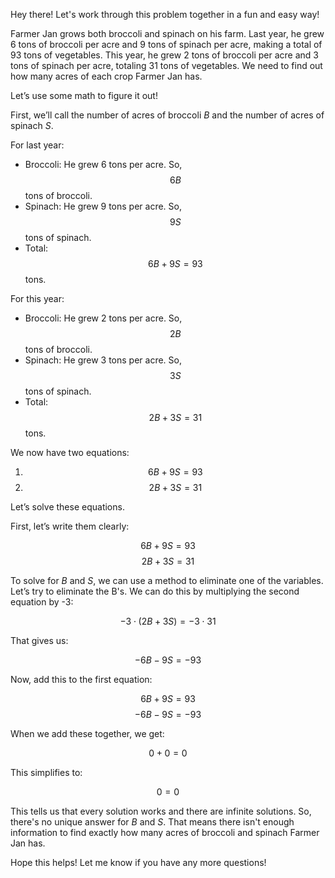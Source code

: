 Hey there! Let's work through this problem together in a fun and easy way!

Farmer Jan grows both broccoli and spinach on his farm. Last year, he grew 6 tons of broccoli per acre and 9 tons of spinach per acre, making a total of 93 tons of vegetables. This year, he grew 2 tons of broccoli per acre and 3 tons of spinach per acre, totaling 31 tons of vegetables. We need to find out how many acres of each crop Farmer Jan has.

Let’s use some math to figure it out!

First, we’ll call the number of acres of broccoli $B$ and the number of acres of spinach $S$. 

For last year:
- Broccoli: He grew 6 tons per acre. So, $$6B$$ tons of broccoli.
- Spinach: He grew 9 tons per acre. So, $$9S$$ tons of spinach.
- Total: $$6B + 9S = 93$$ tons.

For this year:
- Broccoli: He grew 2 tons per acre. So, $$2B$$ tons of broccoli.
- Spinach: He grew 3 tons per acre. So, $$3S$$ tons of spinach.
- Total: $$2B + 3S = 31$$ tons.

We now have two equations:

1. $$6B + 9S = 93$$
2. $$2B + 3S = 31$$

Let’s solve these equations.

First, let’s write them clearly:

$$6B + 9S = 93$$
$$2B + 3S = 31$$

To solve for $B$ and $S$, we can use a method to eliminate one of the variables. Let’s try to eliminate the B's. We can do this by multiplying the second equation by -3:

$$-3 \cdot (2B + 3S) = -3 \cdot 31$$

That gives us:

$$-6B - 9S = -93$$

Now, add this to the first equation:

$$6B + 9S = 93$$
$$-6B - 9S = -93$$

When we add these together, we get:

$$0 + 0 = 0$$

This simplifies to:

$$0 = 0$$

This tells us that every solution works and there are infinite solutions. So, there's no unique answer for $B$ and $S$. That means there isn't enough information to find exactly how many acres of broccoli and spinach Farmer Jan has.

Hope this helps! Let me know if you have any more questions!